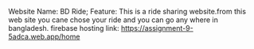 Website Name: BD Ride;
Feature: This is a ride sharing website.from this web site you cane chose your ride and you can go any where in bangladesh.
firebase hosting link: https://assignment-9-5adca.web.app/home